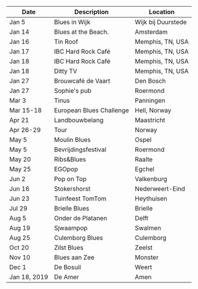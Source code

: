 <!-- Table -->
<div class="table-wrapper">
	<table>
		<thead>
			<tr>
				<th>Date</th>
				<th>Description</th>
				<th>Location</th>
			</tr>
		</thead>
		<tbody>
			<tr>
				<td>Jan 5</td>
				<td>Blues in Wijk</td>
				<td>Wijk bij Duurstede</td>
			</tr>
			<tr>
				<td>Jan 14</td>
				<td>Blues at the Beach.</td>
				<td>Amsterdam</td>
			</tr>
			<tr>
				<td>Jan 16</td>
				<td>Tin Roof</td>
				<td>Memphis, TN, USA</td>
			</tr>
			<tr>
				<td>Jan 17</td>
				<td>IBC Hard Rock Café</td>
				<td>Memphis, TN, USA</td>
			</tr>
			<tr>
				<td>Jan 18</td>
				<td>IBC Hard Rock Café</td>
				<td>Memphis, TN, USA</td>
			</tr>
			<tr>
				<td>Jan 18</td>
				<td>Ditty TV</td>
				<td>Memphis, TN, USA</td>
			</tr>
			<tr>
				<td>Jan 27</td>
				<td>Brouwcafé de Vaart</td>
				<td>Den Bosch</td>
			</tr>
			<tr>
				<td>Jan 27</td>
				<td>Sophie's pub</td>
				<td>Roermond</td>
			</tr>
			<tr id="view">
				<td>Mar 3</td>
				<td>Tinus</td>
				<td>Panningen</td>
			</tr>
			<tr>
				<td>Mar 15-18</td>
				<td>European Blues Challenge</td>
				<td>Hell, Norway</td>
			</tr>
			<tr>
				<td>Apr 21</td>
				<td>Landbouwbelang</td>
				<td>Maastricht</td>
			</tr>
			<tr>
				<td>Apr 26-29</td>
				<td>Tour</td>
				<td>Norway</td>
			</tr>
			<tr>
				<td>May 5</td>
				<td>Moulin Blues</td>
				<td>Ospel</td>
			</tr>
			<tr>
				<td>May 5</td>
				<td>Bevrijdingsfestival</td>
				<td>Roermond</td>
			</tr>
			<tr>
				<td>May 20</td>
				<td>Ribs&Blues</td>
				<td>Raalte</td>
			</tr>
			<tr>
				<td>May 25</td>
				<td>EGOpop</td>
				<td>Egchel</td>
			</tr>
			<tr>
				<td>Jun 2</td>
				<td>Pop on Top</td>
				<td>Valkenburg</td>
			</tr>
			<tr>
				<td>Jun 16</td>
				<td>Stokershorst</td>
				<td>Nederweert-Eind</td>
			</tr>
			<tr>
				<td>Jun 23</td>
				<td>Tuinfeest TomTom</td>
				<td>Heythuisen</td>
			</tr>
			<tr>
				<td>Jul 29</td>
				<td>Brielle Blues</td>
				<td>Brielle</td>
			</tr>
			<tr>
				<td>Aug 5</td>
				<td>Onder de Platanen</td>
				<td>Delft</td>
			</tr>
			<tr>
				<td>Aug 19</td>
				<td>Sjwaampop</td>
				<td>Swalmen</td>
			</tr>
			<tr>
				<td>Aug 25</td>
				<td>Culemborg Blues</td>
				<td>Culemborg</td>
			</tr>
			<tr>
				<td>Oct 20</td>
				<td>Zilst Blues</td>
				<td>Zeelst</td>
			</tr>
			<tr>
				<td>Nov 10</td>
				<td>Blues aan Zee</td>
				<td>Monster</td>
			</tr>
			<tr>
				<td>Dec 1</td>
				<td>De Bosuil</td>
				<td>Weert</td>
			</tr>
			<tr>
				<td>Jan 18, 2019</td>
				<td>De Amer</td>
				<td>Amen</td>
			</tr>
		</tbody>
	</table>
</div>
